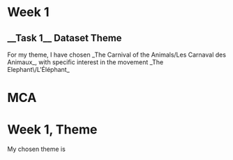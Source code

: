 <!DOCTYPE html>
<html lang="en">

<head>

<!-- Emily -->
<title> INFOST2024 </title>
    
</head>

<h1> Week 1 </h1>
<h2> __Task 1__ Dataset Theme </h2>
<p> For my theme, I have chosen _The Carnival of the Animals/Les Carnaval des Animaux_, with specific interest in the movement _The Elephant\/L'Éléphant_ </p>





  <body> 
    
# MCA

<h1> Week 1, Theme </h1>

My chosen theme is






  </body>
  
  
</html>



